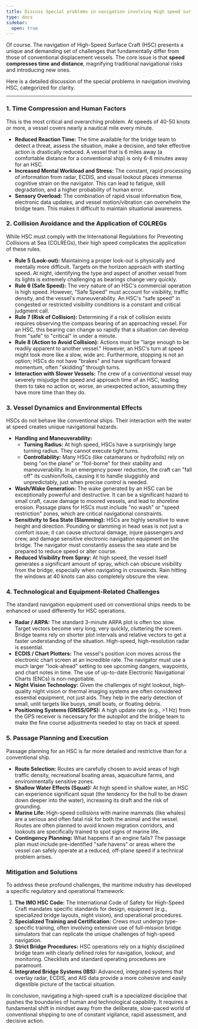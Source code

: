 ```yaml
---
title: Discuss Special problems in navigation involving High speed surface craft;
type: docs
sidebar:
  open: true
---
```


Of course. The navigation of High-Speed Surface Craft (HSC) presents a unique and demanding set of challenges that fundamentally differ from those of conventional displacement vessels. The core issue is that **speed compresses time and distance**, magnifying traditional navigational risks and introducing new ones.

Here is a detailed discussion of the special problems in navigation involving HSC, categorized for clarity.

---

### 1. Time Compression and Human Factors

This is the most critical and overarching problem. At speeds of 40-50 knots or more, a vessel covers nearly a nautical mile every minute.

*   **Reduced Reaction Time:** The time available for the bridge team to detect a threat, assess the situation, make a decision, and take effective action is drastically reduced. A vessel that is 6 miles away (a comfortable distance for a conventional ship) is only 6-8 minutes away for an HSC.
*   **Increased Mental Workload and Stress:** The constant, rapid processing of information from radar, ECDIS, and visual lookout places immense cognitive strain on the navigator. This can lead to fatigue, skill degradation, and a higher probability of human error.
*   **Sensory Overload:** The combination of rapid visual information flow, electronic data updates, and vessel motion/vibration can overwhelm the bridge team. This makes it difficult to maintain situational awareness.

### 2. Collision Avoidance and the Application of COLREGs

While HSC must comply with the International Regulations for Preventing Collisions at Sea (COLREGs), their high speed complicates the application of these rules.

*   **Rule 5 (Look-out):** Maintaining a proper look-out is physically and mentally more difficult. Targets on the horizon approach with startling speed. At night, identifying the type and aspect of another vessel from its lights is extremely challenging as bearings change very quickly.
*   **Rule 6 (Safe Speed):** The very nature of an HSC's commercial operation is high speed. However, "Safe Speed" must account for visibility, traffic density, and the vessel's maneuverability. An HSC's "safe speed" in congested or restricted visibility conditions is a constant and critical judgment call.
*   **Rule 7 (Risk of Collision):** Determining if a risk of collision exists requires observing the compass bearing of an approaching vessel. For an HSC, this bearing can change so rapidly that a situation can develop from "safe" to "critical" in under a minute.
*   **Rule 8 (Action to Avoid Collision):** Actions must be "large enough to be readily apparent to another vessel." However, an HSC's turn at speed might look more like a slow, wide arc. Furthermore, stopping is not an option; HSCs do not have "brakes" and have significant forward momentum, often "skidding" through turns.
*   **Interaction with Slower Vessels:** The crew of a conventional vessel may severely misjudge the speed and approach time of an HSC, leading them to take no action or, worse, an unexpected action, assuming they have more time than they do.

### 3. Vessel Dynamics and Environmental Effects

HSCs do not behave like conventional ships. Their interaction with the water at speed creates unique navigational hazards.

*   **Handling and Maneuverability:**
    *   **Turning Radius:** At high speed, HSCs have a surprisingly large turning radius. They cannot execute tight turns.
    *   **Controllability:** Many HSCs (like catamarans or hydrofoils) rely on being "on the plane" or "foil-borne" for their stability and maneuverability. In an emergency power reduction, the craft can "fall off" its cushion/foils, causing it to handle sluggishly and unpredictably, just when precise control is needed.
*   **Wash/Wake Generation:** The wake generated by an HSC can be exceptionally powerful and destructive. It can be a significant hazard to small craft, cause damage to moored vessels, and lead to shoreline erosion. Passage plans for HSCs must include "no wash" or "speed restriction" zones, which are critical navigational constraints.
*   **Sensitivity to Sea State (Slamming):** HSCs are highly sensitive to wave height and direction. Pounding or slamming in head seas is not just a comfort issue; it can cause structural damage, injure passengers and crew, and damage sensitive electronic navigation equipment on the bridge. The navigator must constantly assess the sea state and be prepared to reduce speed or alter course.
*   **Reduced Visibility from Spray:** At high speed, the vessel itself generates a significant amount of spray, which can obscure visibility from the bridge, especially when navigating in crosswinds. Rain hitting the windows at 40 knots can also completely obscure the view.

### 4. Technological and Equipment-Related Challenges

The standard navigation equipment used on conventional ships needs to be enhanced or used differently for HSC operations.

*   **Radar / ARPA:** The standard 3-minute ARPA plot is often too slow. Target vectors become very long, very quickly, cluttering the screen. Bridge teams rely on shorter plot intervals and relative vectors to get a faster understanding of the situation. High-speed, high-resolution radar is essential.
*   **ECDIS / Chart Plotters:** The vessel's position icon moves across the electronic chart screen at an incredible rate. The navigator must use a much larger "look-ahead" setting to see upcoming dangers, waypoints, and chart notes in time. The use of up-to-date Electronic Navigational Charts (ENCs) is non-negotiable.
*   **Night Vision Technology:** Given the challenges of night lookout, high-quality night vision or thermal imaging systems are often considered essential equipment, not just aids. They help in the early detection of small, unlit targets like buoys, small boats, or floating debris.
*   **Positioning Systems (GNSS/GPS):** A high update rate (e.g., >1 Hz) from the GPS receiver is necessary for the autopilot and the bridge team to make the fine course adjustments needed to stay on track at speed.

### 5. Passage Planning and Execution

Passage planning for an HSC is far more detailed and restrictive than for a conventional ship.

*   **Route Selection:** Routes are carefully chosen to avoid areas of high traffic density, recreational boating areas, aquaculture farms, and environmentally sensitive zones.
*   **Shallow Water Effects (Squat):** At high speed in shallow water, an HSC can experience significant squat (the tendency for the hull to be drawn down deeper into the water), increasing its draft and the risk of grounding.
*   **Marine Life:** High-speed collisions with marine mammals (like whales) are a serious and often fatal risk for both the animal and the vessel. Routes are often planned to avoid known migration corridors, and lookouts are specifically trained to spot signs of marine life.
*   **Contingency Planning:** What happens if an engine fails? The passage plan must include pre-identified "safe havens" or areas where the vessel can safely operate at a reduced, off-plane speed if a technical problem arises.

### Mitigation and Solutions

To address these profound challenges, the maritime industry has developed a specific regulatory and operational framework:

1.  **The IMO HSC Code:** The International Code of Safety for High-Speed Craft mandates specific standards for design, equipment (e.g., specialized bridge layouts, night vision), and operational procedures.
2.  **Specialized Training and Certification:** Crews must undergo type-specific training, often involving extensive use of full-mission bridge simulators that can replicate the unique challenges of high-speed navigation.
3.  **Strict Bridge Procedures:** HSC operations rely on a highly disciplined bridge team with clearly defined roles for navigation, lookout, and monitoring. Checklists and standard operating procedures are paramount.
4.  **Integrated Bridge Systems (IBS):** Advanced, integrated systems that overlay radar, ECDIS, and AIS data provide a more cohesive and easily digestible picture of the tactical situation.

In conclusion, navigating a high-speed craft is a specialized discipline that pushes the boundaries of human and technological capability. It requires a fundamental shift in mindset away from the deliberate, slow-paced world of conventional shipping to one of constant vigilance, rapid assessment, and decisive action.